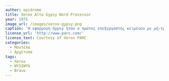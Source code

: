 ```yaml
---
author: epidrome
title: Xerox Alto Gypsy Word Processor
year: 1975
image_url: /images/xerox-gypsy.png
caption: 'Η εφαρμογή Gypsy ήταν ο πρώτος επεξεργαστής κειμένου με μή-τροπικό χειρισμό και λειτουργούσε στον υπολογιστή Xerox Alto. Για τον σκοπό αυτο, το πληκτρολόγιο ήταν μόνο για την είσοδο χαρακτήρων, ενώ το ποντίκι και τα πλήκτρα του έκαναν την επιλογές των εντολών, όπως αντιγραφή και επικόληση.'
license_url: 'http://www.parc.com/'
license_text: Courtesy of Xerox PARC
categories:
  - Μοντέλα
  - Αρχέτυπα
tags:
  - Xerox
  - WYSIWYG 
  - Bravo
---
```

